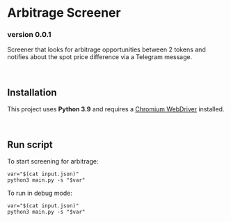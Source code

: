 <h1>Arbitrage Screener</h1>
<h3>version 0.0.1</h3>

Screener that looks for arbitrage opportunities between 2 tokens and notifies about the spot price difference via a Telegram message.

<br> 

## Installation

This project uses **Python 3.9** and requires a
[Chromium WebDriver](https://chromedriver.chromium.org/getting-started/) installed.

<br> 

## Run script

To start screening for arbitrage:
```
var="$(cat input.json)"
python3 main.py -s "$var"
```
To run in debug mode:
```
var="$(cat input.json)"
python3 main.py -s "$var"
```
